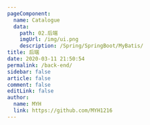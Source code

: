 ```yaml
---
pageComponent:
  name: Catalogue
  data:
    path: 02.后端
    imgUrl: /img/ui.png
    description: /Spring/SpringBoot/MyBatis/
title: 后端
date: 2020-03-11 21:50:54
permalink: /back-end/
sidebar: false
article: false
comment: false
editLink: false
author:
  name: MYH
  link: https://github.com/MYH1216
---
```

